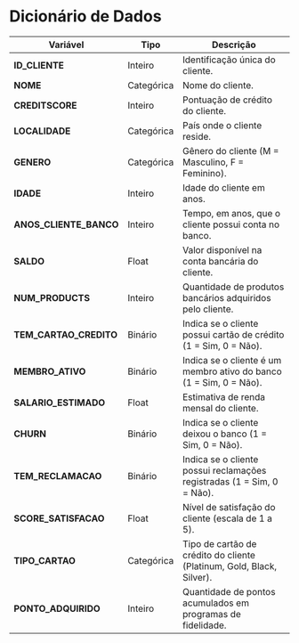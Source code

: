 # Dicionário de Dados

| Variável              | Tipo       | Descrição |
|-----------------------|-----------|-----------|
| **ID_CLIENTE**        | Inteiro   | Identificação única do cliente. |
| **NOME**              | Categórica     | Nome do cliente. |
| **CREDITSCORE**       | Inteiro   | Pontuação de crédito do cliente. |
| **LOCALIDADE**        | Categórica     | País onde o cliente reside. |
| **GENERO**            | Categórica     | Gênero do cliente (M = Masculino, F = Feminino). |
| **IDADE**            | Inteiro   | Idade do cliente em anos. |
| **ANOS_CLIENTE_BANCO**| Inteiro   | Tempo, em anos, que o cliente possui conta no banco. |
| **SALDO**            | Float   | Valor disponível na conta bancária do cliente. |
| **NUM_PRODUCTS**      | Inteiro   | Quantidade de produtos bancários adquiridos pelo cliente. |
| **TEM_CARTAO_CREDITO**| Binário   | Indica se o cliente possui cartão de crédito (1 = Sim, 0 = Não). |
| **MEMBRO_ATIVO**      | Binário   | Indica se o cliente é um membro ativo do banco (1 = Sim, 0 = Não). |
| **SALARIO_ESTIMADO**  | Float   | Estimativa de renda mensal do cliente. |
| **CHURN**             | Binário   | Indica se o cliente deixou o banco (1 = Sim, 0 = Não). |
| **TEM_RECLAMACAO**    | Binário   | Indica se o cliente possui reclamações registradas (1 = Sim, 0 = Não). |
| **SCORE_SATISFACAO**  | Float   | Nível de satisfação do cliente (escala de 1 a 5). |
| **TIPO_CARTAO**       | Categórica     | Tipo de cartão de crédito do cliente (Platinum, Gold, Black, Silver). |
| **PONTO_ADQUIRIDO**   | Inteiro   | Quantidade de pontos acumulados em programas de fidelidade. |
